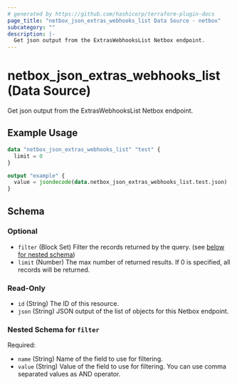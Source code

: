 ```yaml
---
# generated by https://github.com/hashicorp/terraform-plugin-docs
page_title: "netbox_json_extras_webhooks_list Data Source - netbox"
subcategory: ""
description: |-
  Get json output from the ExtrasWebhooksList Netbox endpoint.
---
```


# netbox_json_extras_webhooks_list (Data Source)

Get json output from the ExtrasWebhooksList Netbox endpoint.

## Example Usage

```terraform
data "netbox_json_extras_webhooks_list" "test" {
  limit = 0
}

output "example" {
  value = jsondecode(data.netbox_json_extras_webhooks_list.test.json)
}
```

<!-- schema generated by tfplugindocs -->
## Schema

### Optional

- `filter` (Block Set) Filter the records returned by the query. (see [below for nested schema](#nestedblock--filter))
- `limit` (Number) The max number of returned results. If 0 is specified, all records will be returned.

### Read-Only

- `id` (String) The ID of this resource.
- `json` (String) JSON output of the list of objects for this Netbox endpoint.

<a id="nestedblock--filter"></a>
### Nested Schema for `filter`

Required:

- `name` (String) Name of the field to use for filtering.
- `value` (String) Value of the field to use for filtering. You can use comma separated values as AND operator.
